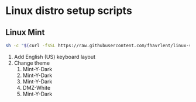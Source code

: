 # Linux distro setup scripts


## Linux Mint
```bash
sh -c "$(curl -fsSL https://raw.githubusercontent.com/fhavrlent/linux-setup/main/mint.sh)"
```

1. Add English (US) keyboard layout
2. Change theme
   1. Mint-Y-Dark
   2. Mint-Y-Dark
   3. Mint-Y-Dark
   4. DMZ-White
   5. Mint-Y-Dark